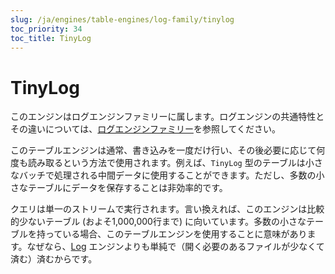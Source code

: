 ```yaml
---
slug: /ja/engines/table-engines/log-family/tinylog
toc_priority: 34
toc_title: TinyLog
---
```


# TinyLog

このエンジンはログエンジンファミリーに属します。ログエンジンの共通特性とその違いについては、[ログエンジンファミリー](../../../engines/table-engines/log-family/index.md)を参照してください。

このテーブルエンジンは通常、書き込みを一度だけ行い、その後必要に応じて何度も読み取るという方法で使用されます。例えば、`TinyLog` 型のテーブルは小さなバッチで処理される中間データに使用することができます。ただし、多数の小さなテーブルにデータを保存することは非効率的です。

クエリは単一のストリームで実行されます。言い換えれば、このエンジンは比較的少ないテーブル (およそ1,000,000行まで) に向いています。多数の小さなテーブルを持っている場合、このテーブルエンジンを使用することに意味があります。なぜなら、[Log](../../../engines/table-engines/log-family/log.md) エンジンよりも単純で（開く必要のあるファイルが少なくて済む）済むからです。
